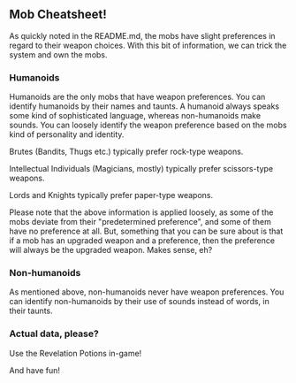 ## Mob Cheatsheet!
As quickly noted in the README.md, the mobs have slight preferences in regard to their weapon choices. With this bit of information, we can trick the system and own the mobs.

### Humanoids
Humanoids are the only mobs that have weapon preferences. You can identify humanoids by their names and taunts. A humanoid always speaks some kind of sophisticated language, whereas non-humanoids make sounds.
You can loosely identify the weapon preference based on the mobs kind of personality and identity.

Brutes (Bandits, Thugs etc.) typically prefer rock-type weapons.

Intellectual Individuals (Magicians, mostly) typically prefer scissors-type weapons.

Lords and Knights typically prefer paper-type weapons.

Please note that the above information is applied loosely, as some of the mobs deviate from their "predetermined preference", and some of them have no preference at all. But, something that you can be sure about is that if a mob has an upgraded weapon and a preference, then the preference will always be the upgraded weapon. Makes sense, eh?

### Non-humanoids
As mentioned above, non-humanoids never have weapon preferences. You can identify non-humanoids by their use of sounds instead of words, in their taunts.

### Actual data, please?
Use the Revelation Potions in-game!

And have fun!
